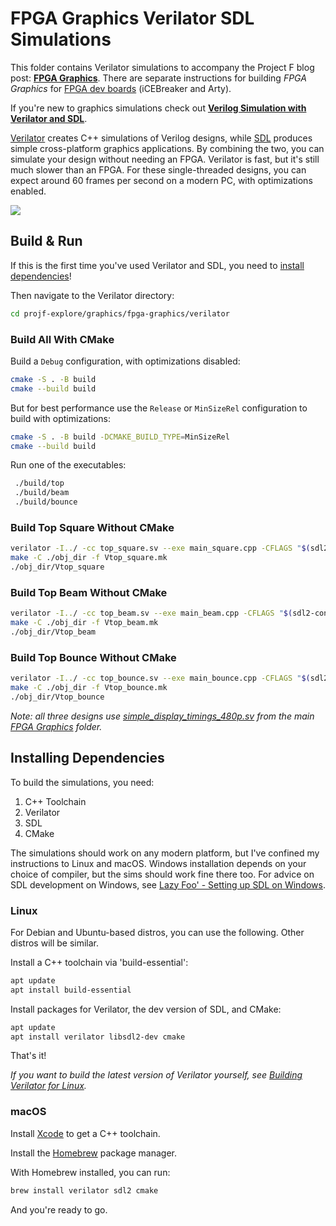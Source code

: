 # FPGA Graphics Verilator SDL Simulations

This folder contains Verilator simulations to accompany the Project F blog post: **[FPGA Graphics](https://projectf.io/posts/fpga-graphics/)**. There are separate instructions for building _FPGA Graphics_ for [FPGA dev boards](../README.md) (iCEBreaker and Arty).

If you're new to graphics simulations check out **[Verilog Simulation with Verilator and SDL](https://projectf.io/posts/verilog-sim-verilator-sdl/)**.

[Verilator](https://www.veripool.org/verilator/) creates C++ simulations of Verilog designs, while [SDL](https://www.libsdl.org) produces simple cross-platform graphics applications. By combining the two, you can simulate your design without needing an FPGA. Verilator is fast, but it's still much slower than an FPGA. For these single-threaded designs, you can expect around 60 frames per second on a modern PC, with optimizations enabled.

![](../../../doc/img/top-bounce-verilator-sdl.png?raw=true "")

## Build & Run

If this is the first time you've used Verilator and SDL, you need to [install dependencies](#installing-dependencies)!

Then navigate to the Verilator directory:

```bash
cd projf-explore/graphics/fpga-graphics/verilator
```

### Build All With CMake

Build a `Debug` configuration, with optimizations disabled:

```bash
cmake -S . -B build
cmake --build build
```

But for best performance use the `Release` or `MinSizeRel` configuration to build with optimizations:

```bash
cmake -S . -B build -DCMAKE_BUILD_TYPE=MinSizeRel
cmake --build build
```

Run one of the executables:

```bash
 ./build/top
 ./build/beam
 ./build/bounce
```

### Build Top Square Without CMake

```bash
verilator -I../ -cc top_square.sv --exe main_square.cpp -CFLAGS "$(sdl2-config --cflags)" -LDFLAGS "$(sdl2-config --libs)"
make -C ./obj_dir -f Vtop_square.mk
./obj_dir/Vtop_square
```

### Build Top Beam Without CMake

```bash
verilator -I../ -cc top_beam.sv --exe main_beam.cpp -CFLAGS "$(sdl2-config --cflags)" -LDFLAGS "$(sdl2-config --libs)"
make -C ./obj_dir -f Vtop_beam.mk
./obj_dir/Vtop_beam
```

### Build Top Bounce Without CMake

```bash
verilator -I../ -cc top_bounce.sv --exe main_bounce.cpp -CFLAGS "$(sdl2-config --cflags)" -LDFLAGS "$(sdl2-config --libs)"
make -C ./obj_dir -f Vtop_bounce.mk
./obj_dir/Vtop_bounce
```

_Note: all three designs use [simple_display_timings_480p.sv](../simple_display_timings_480p.sv) from the main [FPGA Graphics](../) folder._

## Installing Dependencies

To build the simulations, you need:

1. C++ Toolchain
2. Verilator
3. SDL
4. CMake

The simulations should work on any modern platform, but I've confined my instructions to Linux and macOS. Windows installation depends on your choice of compiler, but the sims should work fine there too. For advice on SDL development on Windows, see [Lazy Foo' - Setting up SDL on Windows](https://lazyfoo.net/tutorials/SDL/01_hello_SDL/windows/index.php).

### Linux

For Debian and Ubuntu-based distros, you can use the following. Other distros will be similar.

Install a C++ toolchain via 'build-essential':

```bash
apt update
apt install build-essential
```

Install packages for Verilator, the dev version of SDL, and CMake:

```bash
apt update
apt install verilator libsdl2-dev cmake
```

That's it!

_If you want to build the latest version of Verilator yourself, see [Building Verilator for Linux](https://projectf.io/posts/building-ice40-fpga-toolchain/#verilator)._

### macOS

Install [Xcode](https://developer.apple.com/xcode/) to get a C++ toolchain.

Install the [Homebrew](https://brew.sh/) package manager.

With Homebrew installed, you can run:

```bash
brew install verilator sdl2 cmake
```

And you're ready to go.
